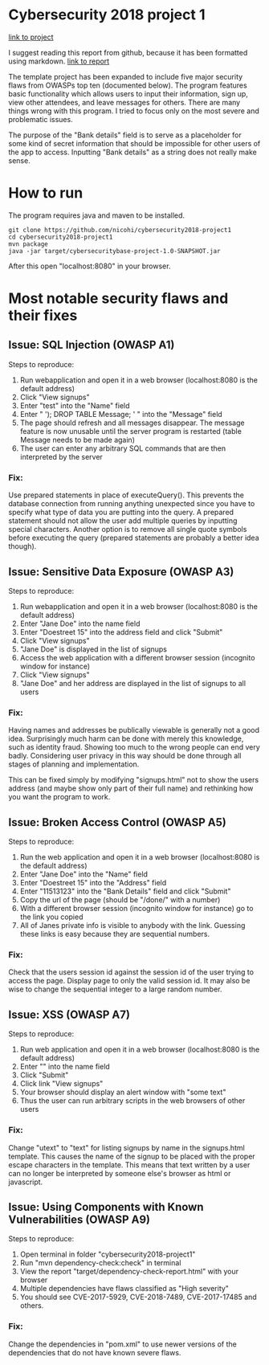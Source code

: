 # Cybersecurity 2018 project 1
[link to project](https://github.com/nicohi/cybersecurity2018-project1)

I suggest reading this report from github, because it has been formatted using markdown.
[link to report](https://github.com/nicohi/cybersecurity2018-project1/blob/master/REPORT.md)

The template project has been expanded to include five major security flaws from OWASPs top ten (documented below).
The program features basic functionality which allows users to input their information, sign up, view other attendees, and leave messages for others.
There are many things wrong with this program. I tried to focus only on the most severe and problematic issues. 

The purpose of the "Bank details" field is to serve as a placeholder for some kind of secret information that should be impossible for other users of the app to access. Inputting "Bank details" as a string does not really make sense.

# How to run
The program requires java and maven to be installed.
```
git clone https://github.com/nicohi/cybersecurity2018-project1
cd cybersecurity2018-project1
mvn package
java -jar target/cybersecuritybase-project-1.0-SNAPSHOT.jar
```
After this open "localhost:8080" in your browser.

# Most notable security flaws and their fixes

## Issue: SQL Injection (OWASP A1)
Steps to reproduce:
1. Run webapplication and open it in a web browser (localhost:8080 is the default address)
2. Click "View signups"
3. Enter "test" into the "Name" field
4. Enter " '); DROP TABLE Message; ' " into the "Message" field
5. The page should refresh and all messages disappear. The message feature is now unusable until the server program is restarted (table Message needs to be made again)
6. The user can enter any arbitrary SQL commands that are then interpreted by the server

### Fix:
Use prepared statements in place of executeQuery(). This prevents the database connection from running anything unexpected since you have to specify what type of data you are putting into the query.
A prepared statement should not allow the user add multiple queries by inputting special characters.
Another option is to remove all single quote symbols before executing the query (prepared statements are probably a better idea though).


## Issue: Sensitive Data Exposure (OWASP A3)
Steps to reproduce:
1. Run webapplication and open it in a web browser (localhost:8080 is the default address)
2. Enter "Jane Doe" into the name field
3. Enter "Doestreet 15" into the address field and click "Submit"
4. Click "View signups"
5. "Jane Doe" is displayed in the list of signups
6. Access the web application with a different browser session (incognito window for instance)
7. Click "View signups"
8. "Jane Doe" and her address are displayed in the list of signups to all users

### Fix:
Having names and addresses be publically viewable is generally not a good idea. Surprisingly much harm can be done with merely this knowledge, such as identity fraud.
Showing too much to the wrong people can end very badly.
Considering user privacy in this way should be done through all stages of planning and implementation.

This can be fixed simply by modifying "signups.html" not to show the users address (and maybe show only part of their full name) and rethinking how you want the program to work.

## Issue: Broken Access Control (OWASP A5)
Steps to reproduce:
1. Run the web application and open it in a web browser (localhost:8080 is the default address)
2. Enter "Jane Doe" into the "Name" field
3. Enter "Doestreet 15" into the "Address" field
4. Enter "11513123" into the "Bank Details" field and click "Submit"
5. Copy the url of the page (should be "/done/" with a number)
6. With a different browser session (incognito window for instance) go to the link you copied
7. All of Janes private info is visible to anybody with the link. Guessing these links is easy because they are sequential numbers.

### Fix:
Check that the users session id against the session id of the user trying to access the page. Display page to only the valid session id.
It may also be wise to change the sequential integer to a large random number.

## Issue: XSS (OWASP A7)
Steps to reproduce:
1. Run web application and open it in a web browser (localhost:8080 is the default address)
2. Enter "</span><script>alert("some text")</script>" into the name field
3. Click "Submit"
4. Click link "View signups"
5. Your browser should display an alert window with "some text"
6. Thus the user can run arbitrary scripts in the web browsers of other users

### Fix:
Change "utext" to "text" for listing signups by name in the signups.html template.
This causes the name of the signup to be placed with the proper escape characters in the template. This means that text written by a user can no longer be interpreted by someone else's browser as html or javascript.

## Issue: Using Components with Known Vulnerabilities (OWASP A9)
Steps to reproduce:
1. Open terminal in folder "cybersecurity2018-project1"
2. Run "mvn dependency-check:check" in terminal
3. View the report "target/dependency-check-report.html" with your browser
4. Multiple dependencies have flaws classified as "High severity" 
5. You should see CVE-2017-5929, CVE-2018-7489, CVE-2017-17485 and others.

### Fix:
Change the dependencies in "pom.xml" to use newer versions of the dependencies that do not have known severe flaws.
